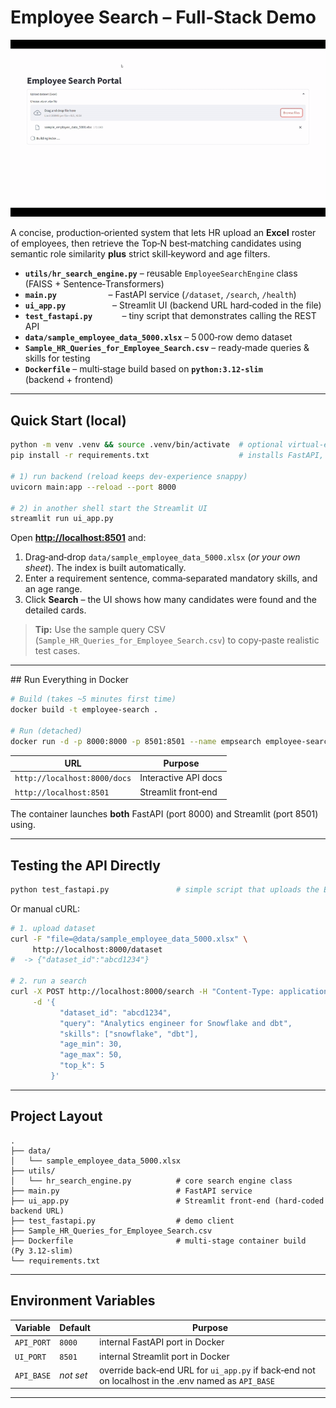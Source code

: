 # Employee Search – Full‑Stack Demo

![Demo](media/demo.gif)

A concise, production‑oriented system that lets HR upload an **Excel** roster of
employees, then retrieve the Top‑N best‑matching candidates using semantic role
similarity **plus** strict skill‑keyword and age filters.

* **`utils/hr_search_engine.py`** – reusable `EmployeeSearchEngine` class (FAISS + Sentence‑Transformers)
* **`main.py`**                     – FastAPI service (`/dataset`, `/search`, `/health`)
* **`ui_app.py`**                   – Streamlit UI (backend URL hard‑coded in the file)
* **`test_fastapi.py`**            – tiny script that demonstrates calling the REST API
* **`data/sample_employee_data_5000.xlsx`** – 5 000‑row demo dataset
* **`Sample_HR_Queries_for_Employee_Search.csv`** – ready‑made queries & skills for testing
* **`Dockerfile`** – multi‑stage build based on **`python:3.12‑slim`** (backend + frontend)

---

## Quick Start (local)

```bash
python -m venv .venv && source .venv/bin/activate  # optional virtual‑env
pip install -r requirements.txt                    # installs FastAPI, FAISS‑CPU, Streamlit, etc.

# 1) run backend (reload keeps dev‑experience snappy)
uvicorn main:app --reload --port 8000

# 2) in another shell start the Streamlit UI
streamlit run ui_app.py
```

Open **[http://localhost:8501](http://localhost:8501)** and:

1. Drag‑and‑drop `data/sample_employee_data_5000.xlsx` (*or your own sheet*). The index is built automatically.
2. Enter a requirement sentence, comma‑separated mandatory skills, and an age range.
3. Click **Search** – the UI shows how many candidates were found and the detailed cards.

> **Tip:** Use the sample query CSV (`Sample_HR_Queries_for_Employee_Search.csv`) to copy‑paste realistic test cases.

---

## Run Everything in Docker

```bash
# Build (takes ~5 minutes first time)
docker build -t employee-search .

# Run (detached)
docker run -d -p 8000:8000 -p 8501:8501 --name empsearch employee-search
```

| URL                          | Purpose              |
| ---------------------------- | -------------------- |
| `http://localhost:8000/docs` | Interactive API docs |
| `http://localhost:8501`      | Streamlit front‑end  |

The container launches **both** FastAPI (port 8000) and Streamlit (port 8501) using.

---

## Testing the API Directly

```bash
python test_fastapi.py               # simple script that uploads the Excel file and runs example queries
```

Or manual cURL:

```bash
# 1. upload dataset
curl -F "file=@data/sample_employee_data_5000.xlsx" \
     http://localhost:8000/dataset
#  -> {"dataset_id":"abcd1234"}

# 2. run a search
curl -X POST http://localhost:8000/search -H "Content-Type: application/json" \
     -d '{
           "dataset_id": "abcd1234",
           "query": "Analytics engineer for Snowflake and dbt",
           "skills": ["snowflake", "dbt"],
           "age_min": 30,
           "age_max": 50,
           "top_k": 5
         }'
```

---

## Project Layout

```
.
├── data/
│   └── sample_employee_data_5000.xlsx
├── utils/
│   └── hr_search_engine.py          # core search engine class
├── main.py                          # FastAPI service
├── ui_app.py                        # Streamlit front‑end (hard‑coded backend URL)
├── test_fastapi.py                  # demo client
├── Sample_HR_Queries_for_Employee_Search.csv
├── Dockerfile                       # multi‑stage container build (Py 3.12‑slim)
└── requirements.txt
```

---

## Environment Variables

| Variable   | Default   | Purpose                                                            |
| ---------- | --------- | ------------------------------------------------------------------ |
| `API_PORT` | `8000`    | internal FastAPI port in Docker                                    |
| `UI_PORT`  | `8501`    | internal Streamlit port in Docker                                  |
| `API_BASE` | *not set* | override back‑end URL for `ui_app.py` if back‑end not on localhost in the .env named as `API_BASE` |

---